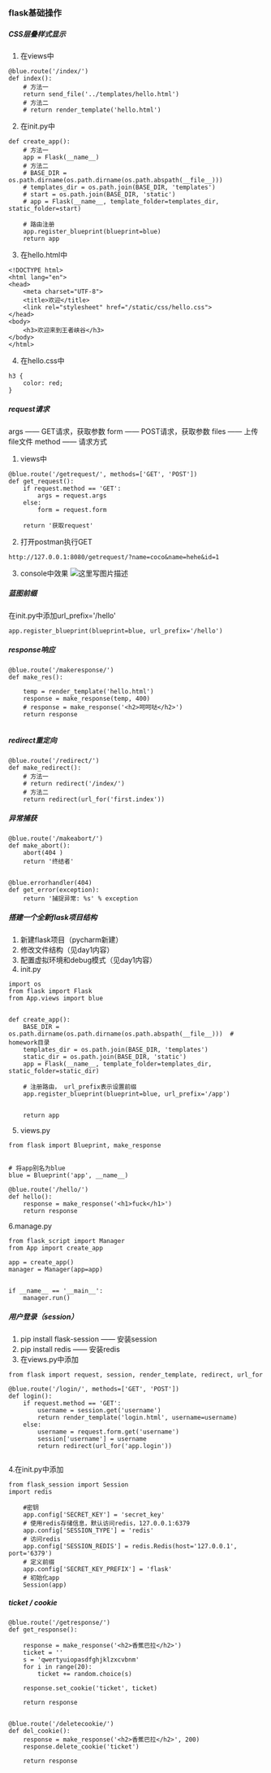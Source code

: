 ﻿### flask基础操作
##### CSS层叠样式显示
1. 在views中
```
@blue.route('/index/')
def index():
	# 方法一
    return send_file('../templates/hello.html')
    # 方法二
    # return render_template('hello.html')
```

2. 在init.py中
```
def create_app():
	# 方法一
    app = Flask(__name__)
	# 方法二
	# BASE_DIR = os.path.dirname(os.path.dirname(os.path.abspath(__file__)))
    # templates_dir = os.path.join(BASE_DIR, 'templates')
    # start = os.path.join(BASE_DIR, 'static')
    # app = Flask(__name__, template_folder=templates_dir, static_folder=start)

    # 路由注册
    app.register_blueprint(blueprint=blue)
    return app 
```

3. 在hello.html中
```
<!DOCTYPE html>
<html lang="en">
<head>
    <meta charset="UTF-8">
    <title>欢迎</title>
    <link rel="stylesheet" href="/static/css/hello.css">
</head>
<body>
    <h3>欢迎来到王者峡谷</h3>
</body>
</html>
```

4. 在hello.css中
```
h3 {
    color: red;
}
```

##### request请求

args —— GET请求，获取参数
form —— POST请求，获取参数
files —— 上传file文件
method —— 请求方式

1. views中
```
@blue.route('/getrequest/', methods=['GET', 'POST'])
def get_request():
    if request.method == 'GET':
        args = request.args
    else:
        form = request.form

    return '获取request'
```
2. 打开postman执行GET
```
http://127.0.0.1:8080/getrequest/?name=coco&name=hehe&id=1
```
3. console中效果
![这里写图片描述](https://img-blog.csdn.net/20180515113922838?watermark/2/text/aHR0cHM6Ly9ibG9nLmNzZG4ubmV0L3dlaXhpbl80MTc4MjA1MA==/font/5a6L5L2T/fontsize/400/fill/I0JBQkFCMA==/dissolve/70)

##### 蓝图前缀
在init.py中添加url_prefix='/hello'
```
app.register_blueprint(blueprint=blue, url_prefix='/hello')
```

##### response响应

```
@blue.route('/makeresponse/')
def make_res():

    temp = render_template('hello.html')
    response = make_response(temp, 400)
    # response = make_response('<h2>呵呵哒</h2>')
    return response
    
```

##### redirect重定向

```
@blue.route('/redirect/')
def make_redirect():
    # 方法一
    # return redirect('/index/')
    # 方法二
    return redirect(url_for('first.index'))
```

##### 异常捕获
```
@blue.route('/makeabort/')
def make_abort():
    abort(404 )
    return '终结者'


@blue.errorhandler(404)
def get_error(exception):
    return '捕捉异常: %s' % exception
```

##### 搭建一个全新flask项目结构
1. 新建flask项目（pycharm新建）
2. 修改文件结构（见day1内容）
3. 配置虚拟环境和debug模式（见day1内容）
4. init.py
```
import os
from flask import Flask
from App.views import blue


def create_app():
    BASE_DIR = os.path.dirname(os.path.dirname(os.path.abspath(__file__)))  # homework目录
    templates_dir = os.path.join(BASE_DIR, 'templates')
    static_dir = os.path.join(BASE_DIR, 'static')
    app = Flask(__name__, template_folder=templates_dir, static_folder=static_dir)

	# 注册路由， url_prefix表示设置前缀
    app.register_blueprint(blueprint=blue, url_prefix='/app')
	

    return app
```

5. views.py
```
from flask import Blueprint, make_response


# 将app别名为blue
blue = Blueprint('app', __name__)

@blue.route('/hello/')
def hello():
    response = make_response('<h1>fuck</h1>')
    return response

```

6.manage.py
```
from flask_script import Manager
from App import create_app

app = create_app()
manager = Manager(app=app)


if __name__ == '__main__':
    manager.run()
```

##### 用户登录（session）
1. pip install flask-session —— 安装session
2. pip install redis —— 安装redis
3. 在views.py中添加
```
from flask import request, session, render_template, redirect, url_for

@blue.route('/login/', methods=['GET', 'POST'])
def login():
    if request.method == 'GET':
        username = session.get('username')
        return render_template('login.html', username=username)
    else:
        username = request.form.get('username')
        session['username'] = username
        return redirect(url_for('app.login'))
        
```
4.在init.py中添加
```
from flask_session import Session
import redis

	#密钥
    app.config['SECRET_KEY'] = 'secret_key'
    # 使用redis存储信息，默认访问redis，127.0.0.1:6379
    app.config['SESSION_TYPE'] = 'redis'
    # 访问redis
    app.config['SESSION_REDIS'] = redis.Redis(host='127.0.0.1', port='6379')
    # 定义前缀
    app.config['SECRET_KEY_PREFIX'] = 'flask'
    # 初始化app
    Session(app)  
```
##### ticket / cookie
```
@blue.route('/getresponse/')
def get_response():

    response = make_response('<h2>香蕉巴拉</h2>')
    ticket = ''
    s = 'qwertyuiopasdfghjklzxcvbnm'
    for i in range(20):
        ticket += random.choice(s)

    response.set_cookie('ticket', ticket)

    return response


@blue.route('/deletecookie/')
def del_cookie():
    response = make_response('<h2>香蕉巴拉</h2>', 200)
    response.delete_cookie('ticket')

    return response
```




